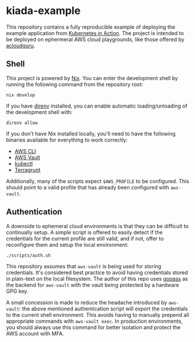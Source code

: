# kiada-example

This repository contains a fully reproducible example of deploying the example
application from [Kubernetes in Action][kia]. The project is intended to be
deployed on ephermeral AWS cloud playgrounds, like those offered by
[acloudguru].

## Shell

This project is powered by [Nix]. You can enter the development shell by running
the following command from the repository root:

```
nix develop
```

If you have [direnv] installed, you can enable automatic loading/unloading of
the development shell with:

```
direnv allow
```

If you don't have Nix installed locally, you'll need to have the following
binaries available for everything to work correctly:

- [AWS CLI](https://aws.amazon.com/cli/)
- [AWS Vault](https://github.com/99designs/aws-vault)
- [kubectl](https://kubernetes.io/docs/reference/kubectl/)
- [Terragrunt](https://terragrunt.gruntwork.io)

Additionally, many of the scripts expect `$AWS_PROFILE` to be configured. This
should point to a valid profile that has already been configured with
`aws-vault`.

## Authentication

A downside to ephemeral cloud environments is that they can be difficult to
continually setup. A simple script is offered to easily detect if the
credentials for the current profile are still valid, and if not, offer to
reconfigure them and setup the local environment:

```
./scripts/auth.sh
```

This repository assumes that `aws-vault` is being used for storing credentials.
It's considered best practice to avoid having credentials stored in plain-text
on the local filesystem. The author of this repo uses [gopass] as the backend
for `aws-vault` with the vault being protected by a hardware GPG key.

A small concession is made to reduce the headache introduced by `aws-vault`: the
above mentioned authentication script will export the credentials to the current
shell environment. This avoids having to manually prepend all appropriate
commands with `aws-vault exec`. In production environments, you should always
use this command for better isolation and protect the AWS account with MFA.

[acloudguru]: https://acloudguru.com/platform/cloud-sandbox-playgrounds
[direnv]: https://direnv.net
[gopass]: https://github.com/gopasspw/gopass
[kia]: https://www.manning.com/books/kubernetes-in-action-second-edition
[nix]: https://nixos.org

